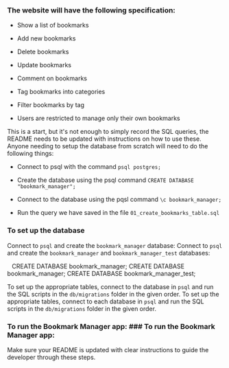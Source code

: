 ### The website will have the following specification:

- Show a list of bookmarks

- Add new bookmarks
 
- Delete bookmarks

- Update bookmarks

- Comment on bookmarks

- Tag bookmarks into categories

- Filter bookmarks by tag

- Users are restricted to manage only their own bookmarks

This is a start, but it's not enough to simply record the SQL queries, the README needs to be updated with instructions on how to use these. Anyone needing to setup the database from scratch will need to do the following things:

- Connect to psql with the command `psql postgres;`

- Create the database using the psql command `CREATE DATABASE "bookmark_manager";`

- Connect to the database using the pqsl command `\c bookmark_manager;`

- Run the query we have saved in the file `01_create_bookmarks_table.sql`

### To set up the database


Connect to `psql` and create the `bookmark_manager` database:	Connect to `psql` and create the `bookmark_manager` and `bookmark_manager_test` databases:


```	```
CREATE DATABASE bookmark_manager;	CREATE DATABASE bookmark_manager;
CREATE DATABASE bookmark_manager_test;
```	```


To set up the appropriate tables, connect to the database in `psql` and run the SQL scripts in the `db/migrations` folder in the given order.	To set up the appropriate tables, connect to each database in `psql` and run the SQL scripts in the `db/migrations` folder in the given order.


### To run the Bookmark Manager app:	### To run the Bookmark Manager app:



Make sure your README is updated with clear instructions to guide the developer through these steps.
